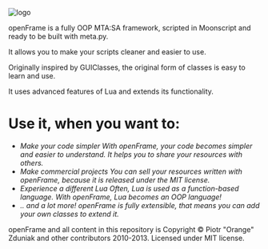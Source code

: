 ![logo](http://code.google.com/p/openframe/logo?cct=1329042490&noddy=get.png)

openFrame is a fully OOP MTA:SA framework, scripted in Moonscript and ready to be built with meta.py.

It allows you to make your scripts cleaner and easier to use.

Originally inspired by GUIClasses, the original form of classes is easy to learn and use.

It uses advanced features of Lua and extends its functionality.

Use it, when you want to:
=========================
 * *Make your code simpler*
  _With openFrame, your code becomes simpler and easier to understand. It helps you to share your resources with others._
 * *Make commercial projects*
  _You can sell your resources written with openFrame, because it is released under the MIT license._
 * *Experience a different Lua*
  _Often, Lua is used as a function-based language. With openFrame, Lua becomes an OOP language!_
 * *.. and a lot more!*
  _openFrame is fully extensible, that means you can add your own classes to extend it._

openFrame and all content in this repository is Copyright © Piotr "Orange" Zduniak and other contributors 2010-2013.
Licensed under MIT license.
